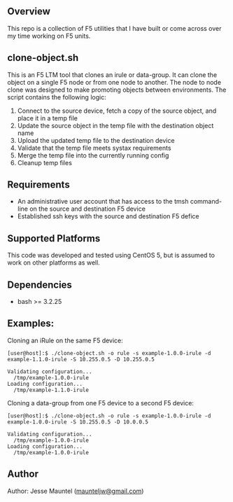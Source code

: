 ## Overview

This repo is a collection of F5 utilities that I have built or come across over my time working on F5 units.

## clone-object.sh

This is an F5 LTM tool that clones an irule or data-group.  It can clone the object on a single F5 node or from one node to another.  The node to node clone was designed to make promoting objects between environments.  The script contains the following logic:

1.  Connect to the source device, fetch a copy of the source object, and place it in a temp file
2.  Update the source object in the temp file with the destination object name
3.  Upload the updated temp file to the destination device
4.  Validate that the temp file meets systax requirements
5.  Merge the temp file into the currently running config
6.  Cleanup temp files

## Requirements

* An administrative user account that has access to the tmsh command-line on the source and destination F5 device
* Established ssh keys with the source and destination F5 defice

## Supported Platforms

This code was developed and tested using CentOS 5, but is assumed to work
on other platforms as well.

## Dependencies

* bash >= 3.2.25

## Examples:

Cloning an iRule on the same F5 device:

```
[user@host]:$ ./clone-object.sh -o rule -s example-1.0.0-irule -d example-1.1.0-irule -S 10.255.0.5 -D 10.255.0.5

Validating configuration...
  /tmp/example-1.0.0-irule
Loading configuration...
  /tmp/example-1.1.0-irule
```

Cloning a data-group from one F5 device to a second F5 device:

```
[user@host]:$ ./clone-object.sh -o rule -s example-1.0.0-irule -d example-1.0.0-irule -S 10.255.0.5 -D 10.0.0.5

Validating configuration...
  /tmp/example-1.0.0-irule
Loading configuration...
  /tmp/example-1.0.0-irule
```

## Author

Author: Jesse Mauntel (maunteljw@gmail.com)

